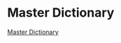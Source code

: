 # Master Dictionary

[Master Dictionary](https://drive.google.com/open?id=1W4uxwqe3fptZK_GgTXfLjt9r5nBhs_WCfVhW4tL-5NM)